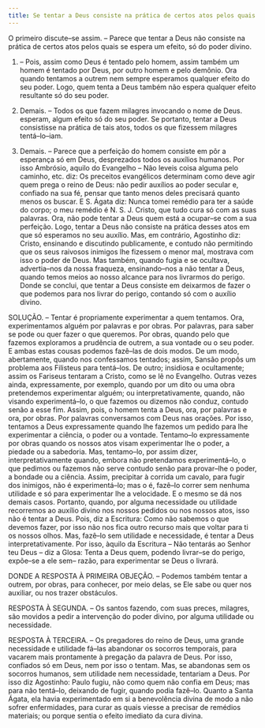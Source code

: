 ```yaml
---
title: Se tentar a Deus consiste na prática de certos atos pelos quais lhe espera um efeito, só do poder divino
---
```


O primeiro discute–se assim. – Parece que tentar a Deus não consiste na prática de certos atos pelos quais se espera um efeito, só do poder divino.  

1. – Pois, assim como Deus é tentado pelo homem, assim também um homem é tentado por Deus, por outro homem e pelo demônio. Ora quando tentamos a outrem nem sempre esperamos qualquer efeito do seu poder. Logo, quem tenta a Deus também não espera qualquer efeito resultante só do seu poder.  

2. Demais. – Todos os que fazem milagres invocando o nome de Deus. esperam, algum efeito só do seu poder. Se portanto, tentar a Deus consistisse na prática de tais atos, todos os que fizessem milagres tentá–lo–iam.  

3. Demais. – Parece que a perfeição do homem consiste em pôr a esperança só em Deus, desprezados todos os auxílios humanos. Por isso Ambrósio, aquilo do Evangelho – Não leveis coisa alguma pelo caminho, etc. diz: Os preceitos evangélicos determinam como deve agir quem prega o reino de Deus: não pedir auxílios ao poder secular e, confiado na sua fé, pensar que tanto menos deles precisará quanto menos os buscar. E S. Ágata diz: Nunca tomei remédio para ter a saúde do corpo; o meu remédio é N. S. J. Cristo, que tudo cura só com as suas palavras. Ora, não pode tentar a Deus quem está a ocupar–se com a sua perfeição. Logo, tentar a Deus não consiste na prática desses atos em que só esperamos no seu auxílio.  Mas, em contrário, Agostinho diz: Cristo, ensinando e discutindo publicamente, e contudo não permitindo que os seus raivosos inimigos lhe fizessem o menor mal, mostrava com isso o poder de Deus. Mas também, quando fugia e se ocultava, advertia–nos da nossa fraqueza, ensinando–nos a não tentar a Deus, quando temos meios ao nosso alcance para nos livrarmos do perigo. Donde se conclui, que tentar a Deus consiste em deixarmos de fazer o que podemos para nos livrar do perigo, contando só com o auxílio divino.  

SOLUÇÃO. – Tentar é propriamente experimentar a quem tentamos. Ora, experimentamos alguém por palavras e por obras. Por palavras, para saber se pode ou quer fazer o que queremos. Por obras, quando pelo que fazemos exploramos a prudência de outrem, a sua vontade ou o seu poder. E ambas estas cousas podemos fazê–las de dois modos. De um modo, abertamente, quando nos confessamos tentados; assim, Sansão propôs um problema aos Filisteus para tentá–los. De outro; insidiosa e ocultamente; assim os Fariseus tentaram a Cristo, como se lê no Evangelho. Outras vezes ainda, expressamente, por exemplo, quando por um dito ou uma obra pretendemos experimentar alguém; ou interpretativamente, quando, não visando experimentá–lo, o que fazemos ou dizemos não conduz, contudo senão a esse fim.  Assim, pois, o homem tenta a Deus, ora, por palavras e ora, por obras. Por palavras conversamos com Deus nas orações. Por isso, tentamos a Deus expressamente quando lhe fazemos um pedido para lhe experimentar a ciência, o poder ou a vontade. Tentamo–lo expressamente por obras quando os nossos atos visam experimentar lhe o poder, a piedade ou a sabedoria. Mas, tentamo–lo, por assim dizer, interpretativamente quando, embora não pretendamos experimentá–lo, o que pedimos ou fazemos não serve contudo senão para provar–lhe o poder, a bondade ou a ciência. Assim, precipitar à corrida um cavalo, para fugir dos inimigos, não é experimentá–lo; mas o é, fazê–lo correr sem nenhuma utilidade e só para experimentar lhe a velocidade. E o mesmo se dá nos demais casos. Portanto, quando, por alguma necessidade ou utilidade recorremos ao auxílio divino nos nossos pedidos ou nos nossos atos, isso não é tentar a Deus. Pois, diz a Escritura: Como não sabemos o que devemos fazer, por isso não nos fica outro recurso mais que voltar para ti os nossos olhos. Mas, fazê–lo sem utilidade e necessidade, é tentar a Deus interpretativamente. Por isso, àquilo da Escritura – Não tentarás ao Senhor teu Deus – diz a Glosa: Tenta a Deus quem, podendo livrar–se do perigo, expõe–se a ele sem– razão, para experimentar se Deus o livrará.  

DONDE A RESPOSTA À PRIMEIRA OBJEÇÃO. – Podemos também tentar a outrem, por obras, para conhecer, por meio delas, se Ele sabe ou quer nos auxiliar, ou nos trazer obstáculos.  

RESPOSTA À SEGUNDA. – Os santos fazendo, com suas preces, milagres, são movidos a pedir a intervenção do poder divino, por alguma utilidade ou necessidade.  

RESPOSTA À TERCEIRA. – Os pregadores do reino de Deus, uma grande necessidade e utilidade fá–las abandonar os socorros temporais, para vacarem mais prontamente à pregação da palavra de Deus. Por isso, confiados só em Deus, nem por isso o tentam. Mas, se abandonas sem os socorros humanos, sem utilidade nem necessidade, tentariam a Deus. Por isso diz Agostinho: Paulo fugiu, não como quem não confia em Deus; mas para não tentá–lo, deixando de fugir, quando podia fazê–lo. Quanto a Santa Ágata, ela havia experimentado em si a benevolência divina de modo a não sofrer enfermidades, para curar as quais viesse a precisar de remédios materiais; ou porque sentia o efeito imediato da cura divina.